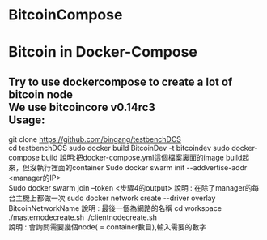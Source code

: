 # BitcoinCompose
Bitcoin in Docker-Compose
=========================
Try to use dockercompose to create a lot of bitcoin node   
We use bitcoincore v0.14rc3  
Usage:   
------
git clone https://github.com/bingang/testbenchDCS  
cd testbenchDCS
sudo docker build BitcoinDev -t bitcoindev
sudo docker-compose build 
           說明:把docker-compose.yml這個檔案裏面的image build起來，但沒執行裡面的container
Sudo docker swarm init  --addvertise-addr <manager的IP>  
Sudo docker swarm join –token <步驟4的output> 
          說明 : 在除了manager的每台主機上都做一次
sudo docker network create --driver overlay BitcoinNetworkName 
          說明 : 最後一個為網路的名稱
cd workspace
./masternodecreate.sh
./clientnodecreate.sh    
         說明 : 會詢問需要幾個node( = container數目),輸入需要的數字





